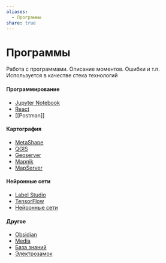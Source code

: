 ```yaml
---
aliases:
  - Программы
share: true
---
```


# Программы
Работа с программами. Описание моментов. Ошибки и т.п. Используется в качестве стека технологий
#### Программирование
- [Jupyter Notebook](1.soft/JupyterNotebook.md)
- [React](1.soft/React.md)
- [[Postman]]
#### Картография
- [MetaShape](1.soft/MetaShape.md)
- [QGIS](1.soft/QGIS/QGIS.md)
- [Geoserver](1.soft/geoserver/geoserver.md)
- [Mapnik](1.soft/Mapnik.md)
- [MapServer](1.soft/MapServer.md)
#### Нейронные сети
- [Label Studio](1.soft/LabelStudio/LabelStudio.md)
- [TensorFlow](1.soft/TensorFlow.md)
- [Нейронные сети](1.soft/NeuralNetwork/neuralNetworks.md)

#### Другое
- [Obsidian](1.soft/obsidian/obsidian.md)
- [Media](1.soft/abobe/Abobe.md)
- [База знаний](projects/development/KnowledgeBase.md)
- [Электрозамок](projects/info/optimus.md)
